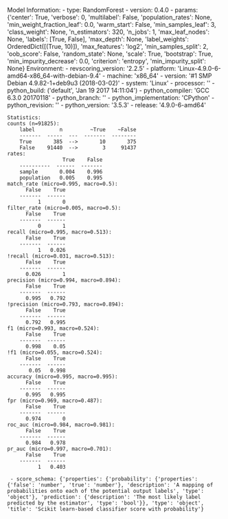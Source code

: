 Model Information:
	 - type: RandomForest
	 - version: 0.4.0
	 - params: {'center': True, 'verbose': 0, 'multilabel': False, 'population_rates': None, 'min_weight_fraction_leaf': 0.0, 'warm_start': False, 'min_samples_leaf': 3, 'class_weight': None, 'n_estimators': 320, 'n_jobs': 1, 'max_leaf_nodes': None, 'labels': [True, False], 'max_depth': None, 'label_weights': OrderedDict([(True, 10)]), 'max_features': 'log2', 'min_samples_split': 2, 'oob_score': False, 'random_state': None, 'scale': True, 'bootstrap': True, 'min_impurity_decrease': 0.0, 'criterion': 'entropy', 'min_impurity_split': None}
	Environment:
	 - revscoring_version: '2.2.5'
	 - platform: 'Linux-4.9.0-6-amd64-x86_64-with-debian-9.4'
	 - machine: 'x86_64'
	 - version: '#1 SMP Debian 4.9.82-1+deb9u3 (2018-03-02)'
	 - system: 'Linux'
	 - processor: ''
	 - python_build: ('default', 'Jan 19 2017 14:11:04')
	 - python_compiler: 'GCC 6.3.0 20170118'
	 - python_branch: ''
	 - python_implementation: 'CPython'
	 - python_revision: ''
	 - python_version: '3.5.3'
	 - release: '4.9.0-6-amd64'
	
	Statistics:
	counts (n=91825):
		label        n         ~True    ~False
		-------  -----  ---  -------  --------
		True       385  -->       10       375
		False    91440  -->        3     91437
	rates:
		              True    False
		----------  ------  -------
		sample       0.004    0.996
		population   0.005    0.995
	match_rate (micro=0.995, macro=0.5):
		  False    True
		-------  ------
		      1       0
	filter_rate (micro=0.005, macro=0.5):
		  False    True
		-------  ------
		      0       1
	recall (micro=0.995, macro=0.513):
		  False    True
		-------  ------
		      1   0.026
	!recall (micro=0.031, macro=0.513):
		  False    True
		-------  ------
		  0.026       1
	precision (micro=0.994, macro=0.894):
		  False    True
		-------  ------
		  0.995   0.792
	!precision (micro=0.793, macro=0.894):
		  False    True
		-------  ------
		  0.792   0.995
	f1 (micro=0.993, macro=0.524):
		  False    True
		-------  ------
		  0.998    0.05
	!f1 (micro=0.055, macro=0.524):
		  False    True
		-------  ------
		   0.05   0.998
	accuracy (micro=0.995, macro=0.995):
		  False    True
		-------  ------
		  0.995   0.995
	fpr (micro=0.969, macro=0.487):
		  False    True
		-------  ------
		  0.974       0
	roc_auc (micro=0.984, macro=0.981):
		  False    True
		-------  ------
		  0.984   0.978
	pr_auc (micro=0.997, macro=0.701):
		  False    True
		-------  ------
		      1   0.403
	
	 - score_schema: {'properties': {'probability': {'properties': {'false': 'number', 'true': 'number'}, 'description': 'A mapping of probabilities onto each of the potential output labels', 'type': 'object'}, 'prediction': {'description': 'The most likely label predicted by the estimator', 'type': 'bool'}}, 'type': 'object', 'title': 'Scikit learn-based classifier score with probability'}

